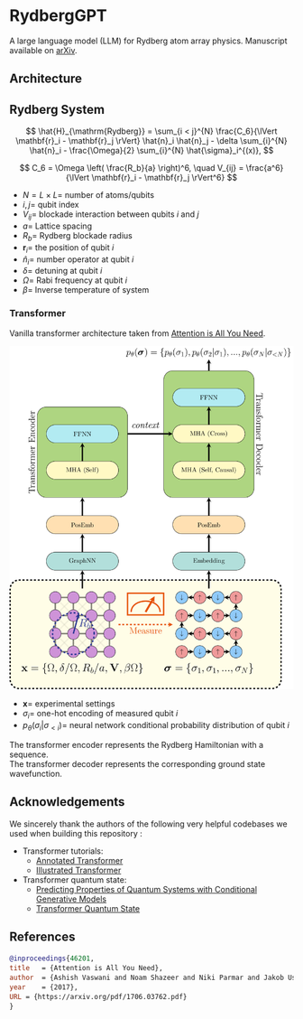 # RydbergGPT
A large language model (LLM) for Rydberg atom array physics. Manuscript available on [arXiv](https://arxiv.org/abs/2405.21052).

## Architecture 

## Rydberg System
$$
\hat{H}_{\mathrm{Rydberg}} = 
\sum_{i < j}^{N} \frac{C_6}{\lVert \mathbf{r}_i - \mathbf{r}_j \rVert} \hat{n}_i \hat{n}_j - \delta \sum_{i}^{N} \hat{n}_i - \frac{\Omega}{2} \sum_{i}^{N} \hat{\sigma}_i^{(x)},
$$

$$
C_6 = \Omega \left( \frac{R_b}{a} \right)^6, \quad V_{ij} = \frac{a^6}{\lVert \mathbf{r}_i - \mathbf{r}_j \rVert^6}
$$

- $N = L \times L =$ number of atoms/qubits
- $i, j =$ qubit index
- $V_{ij} =$ blockade interaction between qubits $i$ and $j$
- $a =$ Lattice spacing
- $R_b =$ Rydberg blockade radius
- $\mathbf{r}_i =$ the position of qubit $i$
- $\hat{n}_i =$ number operator at qubit $i$
- $\delta =$ detuning at qubit $i$
- $\Omega =$ Rabi frequency at qubit $i$
- $\beta =$ Inverse temperature of system

### Transformer

Vanilla transformer architecture taken from [Attention is All You Need](https://arxiv.org/pdf/1706.03762.pdf).

![Architecture](resource/architecture.png)

- $\mathbf{x} =$ experimental settings
- $\sigma_i =$ one-hot encoding of measured qubit $i$
- $p_{\theta}(\sigma_i | \sigma_{< i}) =$ neural network conditional probability distribution of qubit $i$


The transformer encoder represents the Rydberg Hamiltonian with a sequence. <br/>
The transformer decoder represents the corresponding ground state wavefunction.

## Acknowledgements

We sincerely thank the authors of the following very helpful codebases we used when building this repository :

- Transformer tutorials:
    - [Annotated Transformer](https://github.com/harvardnlp/annotated-transformer/)
    - [Illustrated Transformer](https://jalammar.github.io/illustrated-transformer/)
- Transformer quantum state:
    - [Predicting Properties of Quantum Systems with Conditional Generative Models](https://github.com/PennyLaneAI/generative-quantum-states)
    - [Transformer Quantum State](https://github.com/yuanhangzhang98/transformer_quantum_state)


## References

```bib
@inproceedings{46201,
title	= {Attention is All You Need},
author	= {Ashish Vaswani and Noam Shazeer and Niki Parmar and Jakob Uszkoreit and Llion Jones and Aidan N. Gomez and Lukasz Kaiser and Illia Polosukhin},
year	= {2017},
URL	= {https://arxiv.org/pdf/1706.03762.pdf}
}
```

